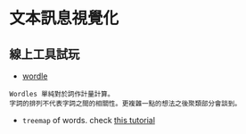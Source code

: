 # 文本訊息視覺化


## 線上工具試玩

- [wordle]()
```
Wordles 單純對於詞作計量計算。
字詞的排列不代表字詞之間的相關性。更複雜一點的想法之後聚類部分會談到。
```

- `treemap` of words. 
check [this tutorial](http://unixlab.sfsu.edu/~trogu/523/02_2013_fall/demo/treemap_key/treemap_legend_key_step-by-step.pdf)

